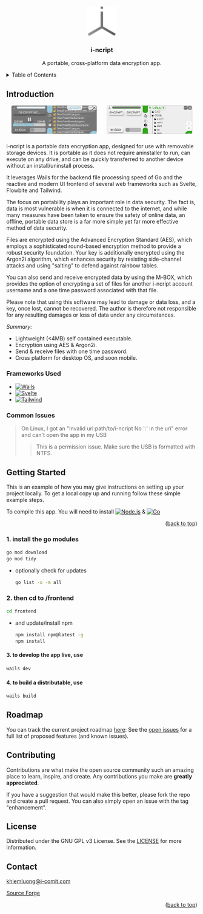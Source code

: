 <a name="readme-top"></a>

<!-- PROJECT SHIELDS -->
<!--
*** I'm using markdown "reference style" links for readability.
*** Reference links are enclosed in brackets [ ] instead of parentheses ( ).
*** See the bottom of this document for the declaration of the reference variables
*** for contributors-url, forks-url, etc. This is an optional, concise syntax you may use.
*** https://www.markdownguide.org/basic-syntax/#reference-style-links
-->

<!-- PROJECT LOGO -->
<br />
<div align="center">
  <a href="https://github.com/othneildrew/Best-README-Template">
    <img src="/build/appicon.png" alt="Logo" width="80" height="80">
  </a>

  <h3 align="center">i-ncript</h3>

  <p align="center">
    A portable, cross-platform data encryption app.
    <br />

  </p>
</div>

<!-- TABLE OF CONTENTS -->
<details>
  <summary>Table of Contents</summary>
  <ol>
    <li>
      <a href="#about-the-project">Introduction</a>
      <ul>
        <li><a href="#built-with">Frameworks Used</a></li>
        <li><a href="#common-issues">Common Issues</a></li>
      </ul>
    </li>
    <li>
    <ul>
      </ul>
      <a href="#getting-started">Getting Started</a>
    </li>
    <li><a href="#roadmap">Roadmap</a></li>
    <li><a href="#contributing">Contributing</a></li>
    <li><a href="#license">License</a></li>
    <li><a href="#contact">Contact</a></li>
  </ol>
</details>

## Introduction

<div style="display: flex; justify-content: space-around; align-items: center; width: 100%; margin-bottom: 1.5rem">
<img src="/screenshots/darkMode.png" alt="Dark mode w/ blue accent" style="flex-grow: 1; max-width: 45%; height: auto;">
<img src="/screenshots/lightMode.png" alt="Light mode w/ green accent" style="flex-grow: 1; max-width: 45%; height: auto;">
</div>

i-ncript is a portable data encryption app, designed for use with removable storage devices. It is portable as it does not require aninstaller to run, can execute on any drive, and can be quickly transferred to another device without an install/uninstall process. 

It leverages Wails for the backend file processing speed of Go and the reactive and modern UI frontend of several web frameworks such as Svelte, Flowbite and Tailwind.

The focus on portability plays an important role in data security. The fact is, data is most vulnerable is when it is connected to the internet, and while many measures have been taken to ensure the safety of online data, an offline, portable data store is a far more simple yet far more effective method of data security.

Files are encrypted using the Advanced Encryption Standard (AES), which employs a sophisticated round-based encryption method to provide a robust security foundation. Your key is additionally encrypted using the Argon2i algorithm, which enhances security by resisting side-channel attacks and using "salting" to defend against rainbow tables.

You can also send and receive encrypted data by using the M-BOX, which provides the option of encrypting a set of files for another i-ncript account username and a one time password associated with that file.

Please note that using this software may lead to damage or data loss, and a key, once lost, cannot be recovered. The author is therefore not responsible for any resulting damages or loss of data under any circumstances.

_Summary:_

* Lightweight (<4MB) self contained executable.
* Encryption using AES & Argon2i.
* Send & receive files with one time password.
* Cross platform for desktop OS, and soon mobile.

### Frameworks Used

* [![Wails][Wails_Badge]][Wails-url]
* [![Svelte][Svelte_Badge]][Svelte-url]
* [![Tailwind][Tailwind_Badge]][Tailwind-url]

### Common Issues

> On Linux, I got an "Invalid url:path/to/i-ncript No ':' in the uri" error and can't open the app in my USB
>>This is a permission issue. Make sure the USB is formatted with NTFS.

<!-- GETTING STARTED -->
## Getting Started

This is an example of how you may give instructions on setting up your project locally.
To get a local copy up and running follow these simple example steps.

To compile this app. You will need to install [![Node.js][Node.js_Badge]][Node.js-url] &  [![Go][Golang_Badge]][Golang-url]
<p align="right">(<a href="#readme-top">back to top</a>)</p>

### 1. install the go modules

  ```sh
  go mod download
  go mod tidy
  ```

* optionally check for updates

  ```sh
  go list -u -m all
  ```

### 2. then cd to /frontend

  ```sh
  cd frontend
  ```

* and update/install npm

  ```sh
  npm install npm@latest -g
  npm install
  ```

#### 3. to develop the app live, use

  ```sh
  wails dev
  ```

#### 4. to build a distributable, use

  ```sh
  wails build
  ```

<!-- ROADMAP -->
## Roadmap

You can track the current project roadmap <a href="https://github.com/users/khiemgluong/projects/3">here</a>:
See the [open issues](https://github.com/i-comit/i-ncript/issues) for a full list of proposed features (and known issues).

<!-- CONTRIBUTING -->
## Contributing

Contributions are what make the open source community such an amazing place to learn, inspire, and create. Any contributions you make are **greatly appreciated**.

If you have a suggestion that would make this better, please fork the repo and create a pull request. You can also simply open an issue with the tag "enhancement".

<!-- LICENSE -->
## License

Distributed under the GNU GPL v3 License. See the <a href="./LICENSE">LICENSE</a> for more information.

<!-- CONTACT -->
## Contact

<khiemluong@i-comit.com>

[Source Forge](https://sourceforge.net/projects/i-ncript/)

<p align="right">(<a href="#readme-top">back to top</a>)</p>

<!-- MARKDOWN LINKS & IMAGES -->
<!-- https://www.markdownguide.org/basic-syntax/#reference-style-links -->

[Wails_Badge]:https://img.shields.io/badge/Wails-red?style=for-the-badge&logo=Wails
[Wails-url]: https://wails.io
[Svelte_Badge]: https://img.shields.io/badge/Svelte-4A4A55?style=for-the-badge&logo=svelte&logoColor=FF3E00
[Svelte-url]: https://svelte.dev/
[Tailwind_Badge]: https://img.shields.io/badge/Tailwind-blue?style=for-the-badge&logo=tailwindcss
[Tailwind-url]: https://tailwindcss.com

[Node.js_Badge]: https://img.shields.io/badge/node.js-green?style=flat&logo=nodedotjs
[Node.js-url]: https://nodejs.org/en
[Golang_Badge]: https://img.shields.io/badge/golang-%231BDBDB?style=flat&logo=go
[Golang-url]: https://go.dev
